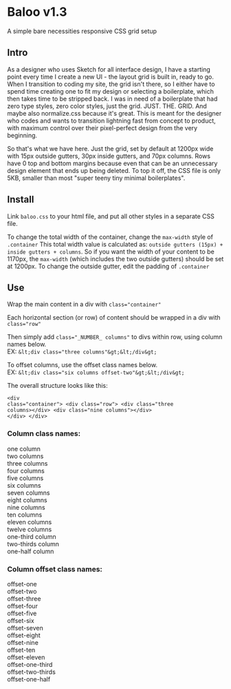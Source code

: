 # Baloo v1.3
A simple bare necessities responsive CSS grid setup

## Intro
As a designer who uses Sketch for all interface design, I have a starting point every time I create a new UI - the layout grid is built in, ready to go. When I transition to coding my site, the grid isn't there, so I either have to spend time creating one to fit my design or selecting a boilerplate, which then takes time to be stripped back. I was in need of a boilerplate that had zero type styles, zero color styles, just the grid. JUST. THE. GRID. And maybe also normalize.css because it's great. This is meant for the designer who codes and wants to transition lightning fast from concept to product, with maximum control over their pixel-perfect design from the very beginning.

So that's what we have here. Just the grid, set by default at 1200px wide with 15px outside gutters, 30px inside gutters, and 70px columns. Rows have 0 top and bottom margins because even that can be an unnecessary design element that ends up being deleted. To top it off, the CSS file is only 5KB, smaller than most "super teeny tiny minimal boilerplates".

## Install
Link `baloo.css` to your html file, and put all other styles in a separate CSS file.

To change the total width of the container, change the `max-width` style of `.container`
This total width value is calculated as: `outside gutters (15px) + inside gutters + columns`. So if you want the width of your content to be 1170px, the `max-width` (which includes the two outside gutters) should be set at 1200px. To change the outside gutter, edit the padding of `.container`

## Use
Wrap the main content in a div with `class="container"`

Each horizontal section (or row) of content should be wrapped in a div with `class="row"`

Then simply add `class="_NUMBER_ columns"` to divs within row, using column names below.<br> 
EX: `&lt;div class="three columns"&gt;&lt;/div&gt;`

To offset columns, use the offset class names below. <br>
EX: `&lt;div class="six columns offset-two"&gt;&lt;/div&gt;`

The overall structure looks like this:
<code><pre>&lt;div class="container"&gt;
  &lt;div class="row"&gt;
    &lt;div class="three columns&gt;&lt;/div&gt;
    &lt;div class="nine columns"&gt;&lt;/div&gt;
  &lt;/div&gt;
&lt;/div&gt;</pre></code>

### Column class names:
one column<br>
two columns<br>
three columns<br>
four columns<br>
five columns<br>
six columns<br>
seven columns<br>
eight columns<br>
nine columns<br>
ten columns<br>
eleven columns<br>
twelve columns<br>
one-third column<br>
two-thirds column<br>
one-half column

### Column offset class names:
offset-one<br>
offset-two<br>
offset-three<br>
offset-four<br>
offset-five<br>
offset-six<br>
offset-seven<br>
offset-eight<br>
offset-nine<br>
offset-ten<br>
offset-eleven<br>
offset-one-third<br>
offset-two-thirds<br>
offset-one-half
